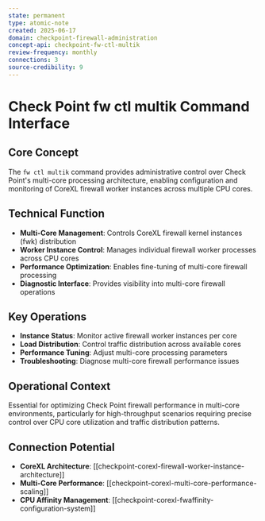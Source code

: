 ```yaml
---
state: permanent
type: atomic-note
created: 2025-06-17
domain: checkpoint-firewall-administration
concept-api: checkpoint-fw-ctl-multik
review-frequency: monthly
connections: 3
source-credibility: 9
---
```


# Check Point fw ctl multik Command Interface

## Core Concept
The `fw ctl multik` command provides administrative control over Check Point's multi-core processing architecture, enabling configuration and monitoring of CoreXL firewall worker instances across multiple CPU cores.

## Technical Function
- **Multi-Core Management**: Controls CoreXL firewall kernel instances (fwk) distribution
- **Worker Instance Control**: Manages individual firewall worker processes across CPU cores
- **Performance Optimization**: Enables fine-tuning of multi-core firewall processing
- **Diagnostic Interface**: Provides visibility into multi-core firewall operations

## Key Operations
- **Instance Status**: Monitor active firewall worker instances per core
- **Load Distribution**: Control traffic distribution across available cores
- **Performance Tuning**: Adjust multi-core processing parameters
- **Troubleshooting**: Diagnose multi-core firewall performance issues

## Operational Context
Essential for optimizing Check Point firewall performance in multi-core environments, particularly for high-throughput scenarios requiring precise control over CPU core utilization and traffic distribution patterns.

## Connection Potential
- **CoreXL Architecture**: [[checkpoint-corexl-firewall-worker-instance-architecture]]
- **Multi-Core Performance**: [[checkpoint-corexl-multi-core-performance-scaling]]
- **CPU Affinity Management**: [[checkpoint-corexl-fwaffinity-configuration-system]]